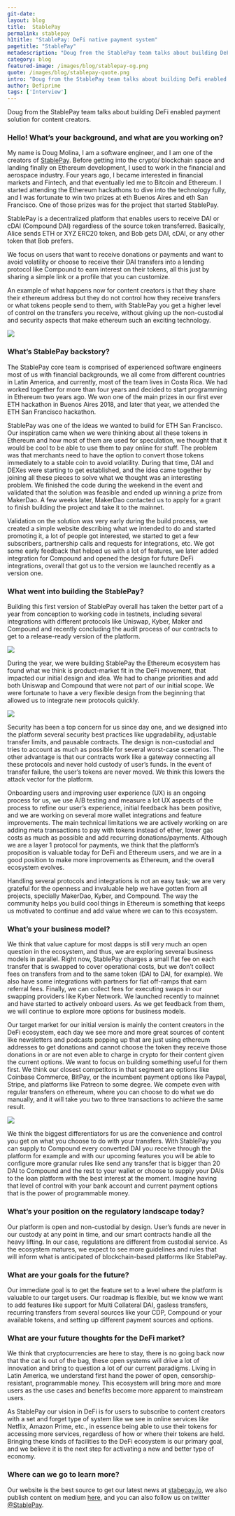 ```yaml
---
git-date:
layout: blog
title:  StablePay
permalink: stablepay
h1title: "StablePay: DeFi native payment system"
pagetitle: "StablePay"
metadescription: "Doug from the StablePay team talks about building DeFi enabled payment solution for content creators."
category: blog
featured-image: /images/blog/stablepay-og.png
quote: /images/blog/stablepay-quote.png
intro: "Doug from the StablePay team talks about building DeFi enabled payment solution for content creators."
author: Defiprime
tags: ['Interview']
---
```

Doug from the StablePay team talks about building DeFi enabled payment solution for content creators.

### Hello! What’s your background, and what are you working on?

My name is Doug Molina, I am a software engineer, and I am one of the creators of [StablePay](https://stablepay.io/). Before getting into the crypto/ blockchain space and landing finally on Ethereum development, I used to work in the financial and aerospace industry. Four years ago, I became interested in financial markets and Fintech, and that eventually led me to Bitcoin and Ethereum. I started attending the Ethereum hackathons to dive into the technology fully, and I was fortunate to win two prizes at eth Buenos Aires and eth San Francisco. One of those prizes was for the project that started StablePay.

StablePay is a decentralized platform that enables users to receive DAI or cDAI (Compound DAI) regardless of the source token transferred. Basically, Alice sends ETH or XYZ ERC20 token, and Bob gets DAI, cDAI, or any other token that Bob prefers.

We focus on users that want to receive donations or payments and want to avoid volatility or choose to receive their DAI transfers into a lending protocol like Compound to earn interest on their tokens, all this just by sharing a simple link or a profile that you can customize.

An example of what happens now for content creators is that they share their ethereum address but they do not control how they receive transfers or what tokens people send to them, with StablePay you get a higher level of control on the transfers you receive, without giving up the non-custodial and security aspects that make ethereum such an exciting technology.

![](/images/blog/stablepay/checkout.png)

### What’s StablePay backstory?

The StablePay core team is comprised of experienced software engineers most of us with financial backgrounds, we all come from different countries in Latin America, and currently, most of the team lives in Costa Rica. We had worked together for more than four years and decided to start programming in Ethereum two years ago. We won one of the main prizes in our first ever ETH hackathon in Buenos Aires 2018, and later that year, we attended the ETH San Francisco hackathon.

StablePay was one of the ideas we wanted to build for ETH San Francisco. Our inspiration came when we were thinking about all these tokens in Ethereum and how most of them are used for speculation, we thought that it would be cool to be able to use them to pay online for stuff. The problem was that merchants need to have the option to convert those tokens immediately to a stable coin to avoid volatility. During that time, DAI and DEXes were starting to get established, and the idea came together by joining all these pieces to solve what we thought was an interesting problem. We finished the code during the weekend in the event and validated that the solution was feasible and ended up winning a prize from MakerDao. A few weeks later, MakerDao contacted us to apply for a grant to finish building the project and take it to the mainnet.

Validation on the solution was very early during the build process, we created a simple website describing what we intended to do and started promoting it, a lot of people got interested, we started to get a few subscribers,  partnership calls and requests for integrations, etc. We got some early feedback that helped us with a lot of features, we later added integration for Compound and opened the design for future DeFi integrations, overall that got us to the version we launched recently as a version one.

### What went into building the StablePay?

Building this first version of StablePay overall has taken the better part of a year from conception to working code in testnets, including several integrations with different protocols like Uniswap, Kyber, Maker and Compound and recently concluding the audit process of our contracts to get to a release-ready version of the platform.

![](/images/blog/stablepay/architecture.png)

During the year, we were building StablePay the Ethereum ecosystem has found what we think is product-market fit in the DeFi movement, that impacted our initial design and idea. We had to change priorities and add both Uniswap and Compound that were not part of our initial scope. We were fortunate to have a very flexible design from the beginning that allowed us to integrate new protocols quickly.

![](/images/blog/stablepay/dashboard-detail.png)

Security has been a top concern for us since day one, and we designed into the platform several security best practices like upgradability, adjustable transfer limits, and pausable contracts. The design is non-custodial and tries to account as much as possible for several worst-case scenarios. The other advantage is that our contracts work like a gateway connecting all these protocols and never hold custody of user’s funds. In the event of transfer failure, the user’s tokens are never moved. We think this lowers the attack vector for the platform.

Onboarding users and improving user experience (UX) is an ongoing process for us, we use A/B testing and measure a lot UX aspects of the process to refine our user’s experience, initial feedback has been positive, and we are working on several more wallet integrations and feature improvements. The main technical limitations we are actively working on are adding meta transactions to pay with tokens instead of ether, lower gas costs as much as possible and add recurring donations/payments. Although we are a layer 1 protocol for payments, we think that the platform’s proposition is valuable today for DeFi and Ethereum users, and we are in a good position to make more improvements as Ethereum, and the overall ecosystem evolves.

Handling several protocols and integrations is not an easy task; we are very grateful for the openness and invaluable help we have gotten from all projects, specially MakerDao, Kyber, and Compound. The way the community helps you build cool things in Ethereum is something that keeps us motivated to continue and add value where we can to this ecosystem.

### What’s your business model?

We think that value capture for most dapps is still very much an open question in the ecosystem, and thus, we are exploring several business models in parallel. Right now, StablePay charges a small flat fee on each transfer that is swapped to cover operational costs, but we don’t collect fees on transfers from and to the same token (DAI to DAI, for example). We also have some integrations with partners for fiat off-ramps that earn referral fees. Finally, we can collect fees for executing swaps in our swapping providers like Kyber Network. We launched recently to mainnet and have started to actively onboard users. As we get feedback from them, we will continue to explore more options for business models.

Our target market for our initial version is mainly the content creators in the DeFi ecosystem, each day we see more and more great sources of content like newsletters and podcasts popping up that are just using ethereum addresses to get donations and cannot choose the token they receive those donations in or are not even able to charge in crypto for their content given the current options. We want to focus on building something useful for them first. We think our closest competitors in that segment are options like Coinbase Commerce, BitPay, or the incumbent payment options like Paypal, Stripe, and platforms like Patreon to some degree. We compete even with regular transfers on ethereum, where you can choose to do what we do manually, and it will take you two to three transactions to achieve the same result.

![](/images/blog/stablepay/widget-generator.png)

We think the biggest differentiators for us are the convenience and control you get on what you choose to do with your transfers. With StablePay you can supply to Compound every converted DAI you receive through the platform for example and with our upcoming features you will be able to configure more granular rules like send any transfer that is bigger than 20 DAI to Compound and the rest to your wallet or choose to supply your DAIs to the loan platform with the best interest at the moment. Imagine having that level of control with your bank account and current payment options that is the power of programmable money.

### What’s your position on the regulatory landscape today?

Our platform is open and non-custodial by design. User’s funds are never in our custody at any point in time, and our smart contracts handle all the heavy lifting. In our case, regulations are different from custodial service. As the ecosystem matures, we expect to see more guidelines and rules that will inform what is anticipated of blockchain-based platforms like StablePay.

### What are your goals for the future?

Our immediate goal is to get the feature set to a level where the platform is valuable to our target users. Our roadmap is flexible, but we know we want to add features like support for Multi Collateral DAI,  gasless transfers, recurring transfers from several sources like your CDP, Compound or your available tokens, and setting up different payment sources and options.

### What are your future thoughts for the DeFi market?

We think that cryptocurrencies are here to stay, there is no going back now that the cat is out of the bag, these open systems will drive a lot of innovation and bring to question a lot of our current paradigms. Living in Latin America, we understand first hand the power of open, censorship-resistant,  programmable money. This ecosystem will bring more and more users as the use cases and benefits become more apparent to mainstream users.

As StablePay our vision in DeFi is for users to subscribe to content creators with a set and forget type of system like we see in online services like Netflix, Amazon Prime, etc., in essence being able to use their tokens for accessing more services, regardless of how or where their tokens are held. Bringing these kinds of facilities to the DeFi ecosystem is our primary goal, and we believe it is the next step for activating a new and better type of economy.

### Where can we go to learn more?

Our website is the best source to get our latest news at [stabepay.io](https://stabepay.io), we also publish content on medium [here](https://medium.com/@stablepayio), and you can also follow us on twitter [@StablePay](https://twitter.com/StablePay).
